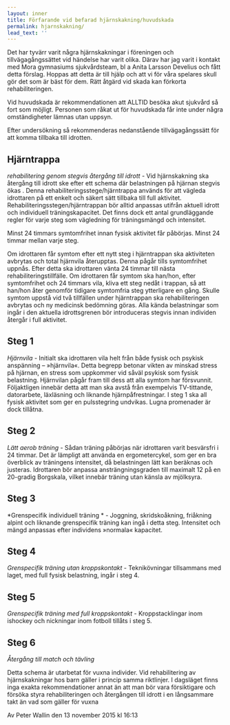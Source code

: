 ```yaml
---
layout: inner
title: Förfarande vid befarad hjärnskakning/huvudskada
permalink: hjarnskakning/
lead_text: ''
---
```


Det har tyvärr varit några hjärnskakningar i föreningen och tillvägagångssättet vid händelse har varit olika. Därav har jag varit i kontakt med Mora gymnasiums sjukvårdsteam, bl a Anita Larsson Develius och fått detta förslag. Hoppas att detta är till hjälp och att vi för våra spelares skull gör det som är bäst för dem. Rätt åtgärd vid skada kan förkorta rehabiliteringen.

Vid huvudskada är rekommendationen att ALLTID besöka akut sjukvård så fort som möjligt. Personen som råkat ut för huvudskada får inte under några omständigheter lämnas utan uppsyn. 

Efter undersökning så rekommenderas nedanstående tillvägagångssätt för att komma tillbaka till idrotten.

## Hjärntrappa

*rehabilitering genom stegvis återgång till idrott* - Vid hjärnskakning ska återgång till idrott ske efter ett schema där belastningen på hjärnan stegvis ökas . Denna rehabiliteringsstege/hjärntrappa används för att vägleda idrottaren på ett enkelt och säkert sätt tillbaka till full aktivitet. Rehabiliteringsstegen/hjärntrappan bör alltid anpassas utifrån aktuell idrott och individuell träningskapacitet. Det finns dock ett antal grundläggande regler för varje steg som vägledning för träningsmängd och intensitet.

Minst 24 timmars symtomfrihet innan fysisk aktivitet får påbörjas.
Minst 24 timmar mellan varje steg.

Om idrottaren får symtom efter ett nytt steg i hjärntrappan ska aktiviteten avbrytas och total hjärnvila återupptas. Denna pågår tills symtomfrihet uppnås. Efter detta ska idrottaren vänta 24 timmar till nästa rehabiliteringstillfälle.
Om idrottaren får symtom ska han/hon, efter symtomfrihet och 24 timmars vila, kliva ett steg nedåt i trappan, så att han/hon åter genomför tidigare symtomfria steg ytterligare en gång.
Skulle symtom uppstå vid två tillfällen under hjärntrappan ska rehabiliteringen avbrytas och ny medicinsk bedömning göras.
Alla kända belastningar som ingår i den aktuella idrottsgrenen bör introduceras stegvis innan individen återgår i full aktivitet.

## Steg 1
*Hjärnvila* - Initialt ska idrottaren vila helt från både fysisk och psykisk anspänning – »hjärnvila«. Detta begrepp betonar vikten av minskad stress på hjärnan, en stress som uppkommer vid såväl psykisk som fysisk belastning. Hjärnvilan pågår fram till dess att alla symtom har försvunnit. Följaktligen innebär detta att man ska avstå från exempelvis TV-tittande, datorarbete, läxläsning och liknande hjärnpåfrestningar.
I steg 1 ska all fysisk aktivitet som ger en pulsstegring undvikas. Lugna promenader är dock tillåtna.

## Steg 2
*Lätt aerob träning* - Sådan träning påbörjas när idrottaren varit besvärsfri i 24 timmar. Det är lämpligt att använda en ergometercykel, som ger en bra överblick av träningens intensitet, då belastningen lätt kan beräknas och justeras. Idrottaren bör anpassa ansträngningsgraden till maximalt 12 på en 20-gradig Borgskala, vilket innebär träning utan känsla av mjölksyra.

## Steg 3
*Grenspecifik individuell träning * - Joggning, skridskoåkning, friåkning alpint och liknande grenspecifik träning kan ingå i detta steg. Intensitet och mängd anpassas efter individens »normala« kapacitet.

## Steg 4
*Grenspecifik träning utan kroppskontakt* - Teknikövningar tillsammans med laget, med full fysisk belastning, ingår i steg 4.

## Steg 5
*Grenspecifik träning med full kroppskontakt* - Kroppstacklingar inom ishockey och nickningar inom fotboll tillåts i steg 5.

## Steg 6
*Återgång till match och tävling*

Detta schema är utarbetat för vuxna individer. Vid rehabilitering av hjärnskakningar hos barn gäller i princip samma riktlinjer. I dagsläget finns inga exakta rekommendationer annat än att man bör vara försiktigare och försöka styra rehabiliteringen och återgången till idrott i en långsammare takt än vad som gäller för vuxna

Av Peter Wallin den 13 november 2015 kl 16:13

